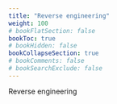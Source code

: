 ```yaml
---
title: "Reverse engineering"
weight: 100
# bookFlatSection: false
bookToc: true
# bookHidden: false
bookCollapseSection: true
# bookComments: false
# bookSearchExclude: false
---
```


Reverse engineering